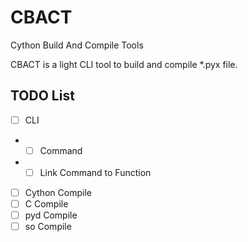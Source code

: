 # CBACT
Cython Build And Compile Tools

CBACT is a light CLI tool to build and compile \*.pyx file.

## TODO List
- [ ] CLI
- - [ ] Command
- - [ ] Link Command to Function
- [ ] Cython Compile
- [ ] C Compile
- [ ] pyd Compile
- [ ] so Compile
